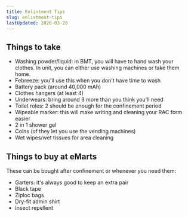 ```yaml
---
title: Enlistment Tips
slug: enlistment-tips
lastUpdated: 2020-03-20
---
```


## Things to take
- Washing powder/liquid: in BMT, you will have to hand wash your clothes. In unit, you can either use washing machines or take them home.
- Febreeze: you'll use this when you don't have time to wash
- Battery pack (around 40,000 mAh)
- Clothes hangers (at least 4)
- Underwears: bring around 3 more than you think you'll need
- Toilet roles: 2 should be enough for the confinement period
- Wipeable marker: this will make writing and cleaning your RAC form easier
- 2 in 1 shower gel
- Coins (of they let you use the vending machines)
- Wet wipes/wet tissues for area cleaning

## Things to buy at eMarts

These can be bought after confinement or whenever you need them:

- Garters: it's always good to keep an extra pair
- Black tape
- Ziploc bags
- Dry-fit admin shirt
- Insect repellent 
